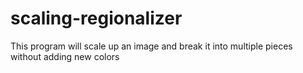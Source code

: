 # scaling-regionalizer
This program will scale up an image and break it into multiple pieces without adding new colors
